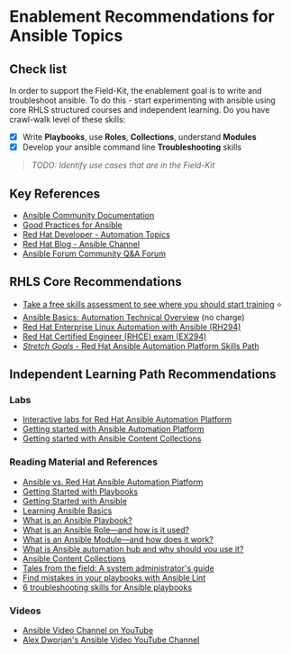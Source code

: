 # Enablement Recommendations for Ansible Topics

## Check list

In order to support the Field-Kit, the enablement goal is to write and troubleshoot ansible. To do this - start experimenting with ansible using core RHLS structured courses and independent learning.  Do you have crawl-walk level of these skills:

- [x] Write **Playbooks**, use **Roles**, **Collections**, understand **Modules**
- [x] Develop your ansible command line **Troubleshooting** skills 

> *TODO:  Identify use cases that are in the Field-Kit*

## Key References

- [Ansible Community Documentation](https://docs.ansible.com/)
- [Good Practices for Ansible](https://redhat-cop.github.io/automation-good-practices/)
- [Red Hat Developer - Automation Topics](https://developers.redhat.com/topics/automation)
- [Red Hat Blog - Ansible Channel](https://www.redhat.com/en/blog/channel/red-hat-ansible-automation)
- [Ansible Forum Community Q&A Forum](https://forum.ansible.com/)

## RHLS Core Recommendations

- [Take a free skills assessment to see where you should start training](https://skills.ole.redhat.com/en) :star:
- [Ansible Basics: Automation Technical Overview](https://www.redhat.com/en/services/training/do007-ansible-essentials-simplicity-automation-technical-overview) (no charge)
- [Red Hat Enterprise Linux Automation with Ansible (RH294)](https://www.redhat.com/en/services/training/rh294-red-hat-linux-automation-with-ansible)
- [Red Hat Certified Engineer (RHCE) exam (EX294)](https://www.redhat.com/en/services/training/ex294-red-hat-certified-engineer-rhce-exam-red-hat-enterprise-linux-9)
- [*Stretch Goals* - Red Hat Ansible Automation Platform Skills Path](https://www.redhat.com/en/resources/ansible-automation-platform-skills-path-brief)

## Independent Learning Path Recommendations

### Labs

- [Interactive labs for Red Hat Ansible Automation Platform](https://www.redhat.com/en/interactive-labs/ansible)
- [Getting started with Ansible Automation Platform](https://developers.redhat.com/products/ansible/getting-started#imnewtoansible) 
- [Getting started with Ansible Content Collections](https://developers.redhat.com/learn/ansible/getting-started-ansible-content-collections)

### Reading Material and References

- [Ansible vs. Red Hat Ansible Automation Platform](https://www.redhat.com/en/technologies/management/ansible/ansible-vs-red-hat-ansible-automation-platform) 
- [Getting Started with Playbooks](https://docs.redhat.com/en/documentation/red_hat_ansible_automation_platform/2.5/html/getting_started_with_playbooks/assembly-intro-to-playbooks#ref-how-do-playbooks-work) 
- [Getting Started with Ansible](https://docs.ansible.com/ansible/latest/getting_started/index.html)  
- [Learning Ansible Basics](https://www.redhat.com/en/topics/automation/learning-ansible-tutorial) 
- [What is an Ansible Playbook?](https://www.redhat.com/en/topics/automation/what-is-an-ansible-playbook) 
- [What is an Ansible Role—and how is it used?](https://www.redhat.com/en/topics/automation/what-is-an-ansible-role)  
- [What is an Ansible Module—and how does it work?](https://www.redhat.com/en/topics/automation/what-is-an-ansible-module#creating-and-sharing-ansible-modules)  
- [What is Ansible automation hub and why should you use it?](https://www.redhat.com/en/blog/what-ansible-automation-hub-and-why-should-you-use-it)  
- [Ansible Content Collections](https://www.redhat.com/en/technologies/management/ansible/content-collections)  
- [Tales from the field: A system administrator's guide](https://www.redhat.com/rhdc/managed-files/co-system-administrators-guide-to-IT-automation-ebook-1933814OM-202503-en.pdf)  
- [Find mistakes in your playbooks with Ansible Lint](https://www.redhat.com/en/blog/ansible-lint)  
- [6 troubleshooting skills for Ansible playbooks](https://www.redhat.com/en/blog/troubleshoot-ansible-playbooks)  

### Videos

- [Ansible Video Channel on YouTube](https://www.youtube.com/playlist?list=PLdu06OJoEf2ZWrbPxrQwktHsN1wYzYtHx) 
- [Alex Dworjan's Ansible Video YouTube Channel](https://www.youtube.com/watch?v=goclfp6a2IQ&list=PL2_OBreMn7FqZkvMYt6ATmgC0KAGGJNAN)  
